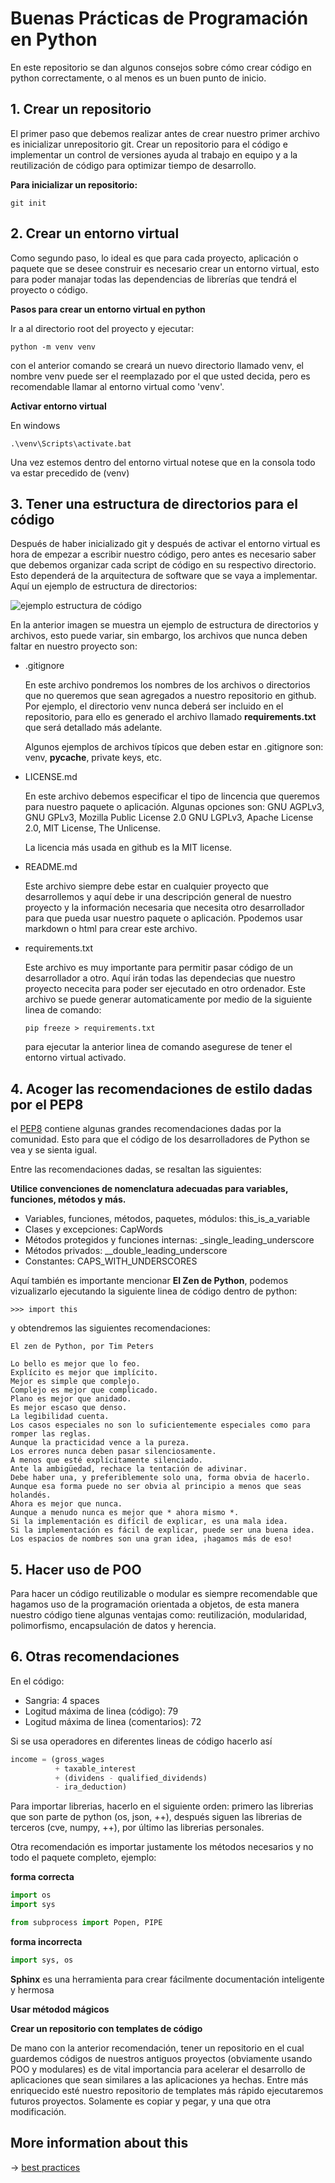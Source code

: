 # Buenas Prácticas de Programación en Python

En este repositorio se dan algunos consejos sobre cómo crear código 
en python correctamente, o al menos es un buen punto de inicio.


## 1. Crear un repositorio

El primer paso que debemos realizar antes de crear nuestro primer archivo es inicializar unrepositorio git. Crear un repositorio para el código e implementar un control de versiones ayuda al trabajo en equipo y a la reutilización de código para optimizar tiempo de desarrollo. 

**Para inicializar un repositorio:**

```
git init
```

## 2. Crear un entorno virtual

Como segundo paso, lo ideal es que para cada proyecto, aplicación o paquete que se desee construir es necesario crear un entorno virtual, esto para poder manajar todas las dependencias de librerías que tendrá el proyecto o código.

**Pasos para crear un entorno virtual en python**

Ir a al directorio root del proyecto y ejecutar:

```
python -m venv venv
```

con el anterior comando se creará un nuevo directorio llamado venv, el nombre venv puede ser el reemplazado por el que usted decida, pero es recomendable llamar al entorno virtual como 'venv'.

**Activar entorno virtual**

En windows

```
.\venv\Scripts\activate.bat
```

Una vez estemos dentro del entorno virtual notese que en la consola todo va estar precedido de (venv)

## 3. Tener una estructura de directorios para el código

Después de haber inicializado git y después de activar el entorno virtual es hora de empezar a escribir nuestro código, pero antes es necesario saber que debemos organizar cada script  de código en su respectivo directorio. Esto dependerá de la arquitectura de software que se vaya a implementar. 
Aquí un ejemplo de estructura de directorios:

![ejemplo estructura de código](images/estructura_codigo.jpg)

En la anterior imagen se muestra un ejemplo de estructura de directorios y archivos, esto puede variar, sin embargo, los archivos que nunca deben faltar en nuestro proyecto son:

* .gitignore

    En este archivo pondremos los nombres de los archivos o directorios que no queremos que sean agregados a nuestro repositorio en github. Por ejemplo, el directorio venv nunca deberá ser incluido en el repositorio, para ello es generado el archivo llamado **requirements.txt** que será detallado más adelante.

    Algunos ejemplos de archivos típicos que deben estar en .gitignore son: venv, __pycache__, private keys, etc.

* LICENSE.md

    En este archivo debemos especificar el tipo de lincencia que queremos para nuestro paquete o aplicación. Algunas opciones son: GNU AGPLv3, GNU GPLv3, Mozilla Public License 2.0 GNU LGPLv3, Apache License 2.0, MIT License, The Unlicense.

    La licencia más usada en github es la MIT license.

* README.md

    Este archivo siempre debe estar en cualquier proyecto que desarrollemos y aquí debe ir una descripción general de nuestro proyecto y la información necesaria que necesita otro desarrollador para que pueda usar nuestro paquete o aplicación. Ppodemos usar markdown o html para crear este archivo.

* requirements.txt

    Este archivo es muy importante para permitir pasar código de un desarrollador a otro.
    Aquí irán todas las dependecias que nuestro proyecto nececita para poder ser ejecutado en otro ordenador.
    Este archivo se puede generar automaticamente por medio de la siguiente linea de comando:

    ```
    pip freeze > requirements.txt
    ```

    para ejecutar la anterior linea de comando asegurese de tener el entorno virtual activado.

## 4. Acoger las recomendaciones de estilo dadas por el PEP8

el [PEP8](https://www.python.org/dev/peps/pep-0008/) contiene algunas grandes recomendaciones dadas por la comunidad. Esto para que el código de los desarrolladores de Python se vea y se sienta igual.

Entre las recomendaciones dadas, se resaltan las siguientes:

**Utilice convenciones de nomenclatura adecuadas para variables, funciones, métodos y más.**

* Variables, funciones, métodos, paquetes, módulos: this_is_a_variable
* Clases y excepciones: CapWords
* Métodos protegidos y funciones internas: _single_leading_underscore
* Métodos privados: __double_leading_underscore
* Constantes: CAPS_WITH_UNDERSCORES

Aquí también es importante mencionar **El Zen de Python**, podemos vizualizarlo
ejecutando la siguiente linea de código dentro de python:

```
>>> import this
```

y obtendremos las siguientes recomendaciones:

```
El zen de Python, por Tim Peters

Lo bello es mejor que lo feo.
Explícito es mejor que implícito.
Mejor es simple que complejo.
Complejo es mejor que complicado.
Plano es mejor que anidado.
Es mejor escaso que denso.
La legibilidad cuenta.
Los casos especiales no son lo suficientemente especiales como para romper las reglas.
Aunque la practicidad vence a la pureza.
Los errores nunca deben pasar silenciosamente.
A menos que esté explícitamente silenciado.
Ante la ambigüedad, rechace la tentación de adivinar.
Debe haber una, y preferiblemente solo una, forma obvia de hacerlo.
Aunque esa forma puede no ser obvia al principio a menos que seas holandés.
Ahora es mejor que nunca.
Aunque a menudo nunca es mejor que * ahora mismo *.
Si la implementación es difícil de explicar, es una mala idea.
Si la implementación es fácil de explicar, puede ser una buena idea.
Los espacios de nombres son una gran idea, ¡hagamos más de eso!
```

## 5. Hacer uso de POO

Para hacer un código reutilizable o modular es siempre recomendable que hagamos uso
de la programación orientada a objetos, de esta manera nuestro código tiene algunas ventajas
como: reutilización, modularidad, polimorfismo, encapsulación de datos y herencia.


## 6. Otras recomendaciones

En el código:

* Sangria: 4 spaces
* Logitud máxima de linea (código): 79
* Logitud máxima de linea (comentarios): 72

Si se usa operadores en diferentes lineas de código hacerlo así

```Python
income = (gross_wages
          + taxable_interest
          + (dividens - qualified_dividends)
          - ira_deduction)
``` 

Para importar librerias, hacerlo en el siguiente orden: primero las librerias que son parte de python (os, json, ++), después siguen las librerias de terceros (cve, numpy, ++), por último las librerias personales.

Otra recomendación es importar justamente los métodos necesarios y no todo el paquete completo, ejemplo:

**forma correcta**

```Python
import os
import sys
``` 

```Python
from subprocess import Popen, PIPE
``` 

**forma incorrecta**

```Python
import sys, os
``` 

**Sphinx** es una herramienta para crear fácilmente documentación inteligente y hermosa

**Usar métodod mágicos**

**Crear un repositorio con templates de código**

De mano con la anterior recomendación, tener un repositorio en el cual guardemos
códigos de nuestros antiguos proyectos (obviamente usando POO y modulares) es de vital 
importancia para acelerar el desarrollo de aplicaciones que sean similares a las 
aplicaciones ya hechas. Entre más enriquecido esté nuestro repositorio de templates
más rápido ejecutaremos futuros proyectos. Solamente es copiar y pegar, y una que otra
modificación. 



## More information about this


-> [best practices](https://data-flair.training/blogs/python-best-practices)